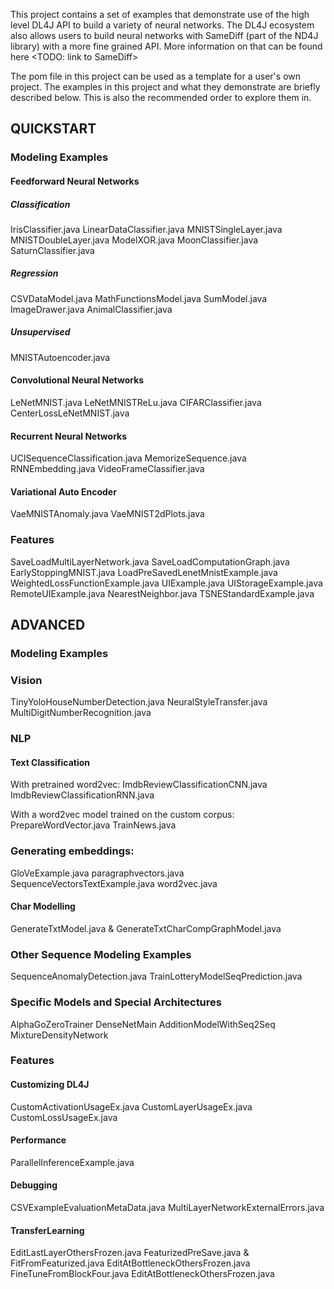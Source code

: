 This project contains a set of examples that demonstrate use of the high level DL4J API to build a variety of neural networks. The DL4J ecosystem also allows users to build neural networks with SameDiff (part of the ND4J library) with a more fine grained API. More information on that can be found here <TODO: link to SameDiff> 

The pom file in this project can be used as a template for a user's own project. The examples in this project and what they demonstrate are briefly described below. This is also the recommended order to explore them in.


## QUICKSTART

### Modeling Examples

#### Feedforward Neural Networks

##### Classification
IrisClassifier.java
LinearDataClassifier.java
MNISTSingleLayer.java
MNISTDoubleLayer.java
ModelXOR.java
MoonClassifier.java
SaturnClassifier.java

##### Regression
CSVDataModel.java
MathFunctionsModel.java
SumModel.java
ImageDrawer.java
AnimalClassifier.java

##### Unsupervised
MNISTAutoencoder.java

#### Convolutional Neural Networks
LeNetMNIST.java
LeNetMNISTReLu.java
CIFARClassifier.java
CenterLossLeNetMNIST.java

#### Recurrent Neural Networks
UCISequenceClassification.java
MemorizeSequence.java
RNNEmbedding.java
VideoFrameClassifier.java

#### Variational Auto Encoder
VaeMNISTAnomaly.java
VaeMNIST2dPlots.java

### Features

SaveLoadMultiLayerNetwork.java
SaveLoadComputationGraph.java
EarlyStoppingMNIST.java
LoadPreSavedLenetMnistExample.java
WeightedLossFunctionExample.java
UIExample.java
UIStorageExample.java
RemoteUIExample.java
NearestNeighbor.java
TSNEStandardExample.java


## ADVANCED

### Modeling Examples

### Vision
TinyYoloHouseNumberDetection.java
NeuralStyleTransfer.java
MultiDigitNumberRecognition.java

### NLP
#### Text Classification
With pretrained word2vec:
ImdbReviewClassificationCNN.java 
ImdbReviewClassificationRNN.java

With a word2vec model trained on the custom corpus:
PrepareWordVector.java
TrainNews.java

### Generating embeddings:
GloVeExample.java
paragraphvectors.java
SequenceVectorsTextExample.java
word2vec.java

#### Char Modelling
GenerateTxtModel.java & GenerateTxtCharCompGraphModel.java

### Other Sequence Modeling Examples
SequenceAnomalyDetection.java
TrainLotteryModelSeqPrediction.java


### Specific Models and Special Architectures
AlphaGoZeroTrainer
DenseNetMain
AdditionModelWithSeq2Seq
MixtureDensityNetwork

### Features

#### Customizing DL4J
CustomActivationUsageEx.java
CustomLayerUsageEx.java
CustomLossUsageEx.java

#### Performance
ParallelInferenceExample.java

#### Debugging
CSVExampleEvaluationMetaData.java
MultiLayerNetworkExternalErrors.java

#### TransferLearning
EditLastLayerOthersFrozen.java
FeaturizedPreSave.java & FitFromFeaturized.java
EditAtBottleneckOthersFrozen.java
FineTuneFromBlockFour.java
EditAtBottleneckOthersFrozen.java
